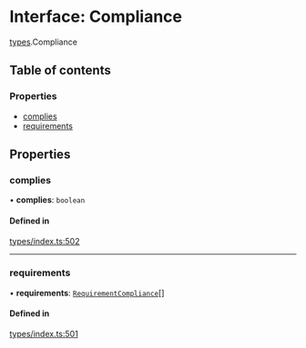 # Interface: Compliance

[types](../wiki/types).Compliance

## Table of contents

### Properties

- [complies](../wiki/types.Compliance#complies)
- [requirements](../wiki/types.Compliance#requirements)

## Properties

### complies

• **complies**: `boolean`

#### Defined in

[types/index.ts:502](https://github.com/PolymeshAssociation/polymesh-sdk/blob/46129005/src/types/index.ts#L502)

___

### requirements

• **requirements**: [`RequirementCompliance`](../wiki/types.RequirementCompliance)[]

#### Defined in

[types/index.ts:501](https://github.com/PolymeshAssociation/polymesh-sdk/blob/46129005/src/types/index.ts#L501)
